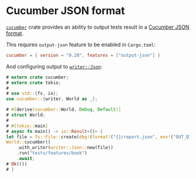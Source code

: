 Cucumber JSON format
====================

[`cucumber`] crate provides an ability to output tests result in a [Cucumber JSON format].

This requires `output-json` feature to be enabled in `Cargo.toml`:
```toml
cucumber = { version = "0.20", features = ["output-json"] }
```

And configuring output to [`writer::Json`]:
```rust
# extern crate cucumber;
# extern crate tokio;
#
# use std::{fs, io};
use cucumber::{writer, World as _};

# #[derive(cucumber::World, Debug, Default)]
# struct World;
#
# #[tokio::main]
# async fn main() -> io::Result<()> {
let file = fs::File::create(dbg!(format!("{}/report.json", env!("OUT_DIR"))))?;
World::cucumber()
    .with_writer(writer::Json::new(file))
    .run("tests/features/book")
    .await;
# Ok(())
# }
```




[`cucumber`]: https://docs.rs/cucumber
[`writer::Json`]: https://docs.rs/cucumber/*/cucumber/writer/struct.Json.html
[Cucumber JSON format]: https://github.com/cucumber/cucumber-json-schema
